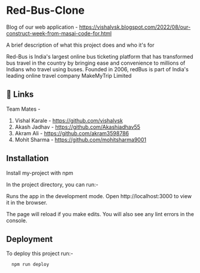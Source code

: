 
# Red-Bus-Clone

Blog of our web application - 
https://vishalvsk.blogspot.com/2022/08/our-construct-week-from-masai-code-for.html


A brief description of what this project does and who it's for

Red-Bus is India's largest online bus ticketing platform that has transformed bus travel in the country by bringing ease and convenience to millions of Indians who travel using buses. Founded in 2006, redBus is part of India's leading online travel company MakeMyTrip Limited 


## 🔗 Links
Team Mates - 

1. Vishal Karale - https://github.com/vishalvsk
2. Akash Jadhav  - https://github.com/Akashjadhav55
3. Akram Ali     - https://github.com/akram3598786
4. Mohit Sharma  - https://github.com/mohitsharma9001



## Installation

Install my-project with npm


In the project directory, you can run:-

Runs the app in the development mode.
Open http://localhost:3000 to view it in the browser.

The page will reload if you make edits.
You will also see any lint errors in the console.


    
## Deployment

To deploy this project run:-

```bash
  npm run deploy
```
